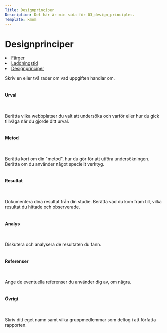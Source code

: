 ```yaml
---
Title: Designprinciper
Description: Det här är min sida för 03_design_principles.
Template: kmom
---
```


Designprinciper
==========================

<div class="kmomreport menu">
<a href="01_colors"><li>Färger</li></a>
<a href="02_load"><li>Laddningstid</li></a>
<a href="03_design_principles"><li>Designprinciper</li></a>
</div>

<div class="kmomreport">

Skriv en eller två rader om vad uppgiften handlar om.<br><br>

<h4>Urval</h4><br>

Berätta vilka webbplatser du valt att undersöka och varför eller hur du gick tillväga när du gjorde ditt urval.<br><br>


<h4>Metod</h4><br>

Berätta kort om din "metod", hur du gör för att utföra undersökningen. Berätta om du använder något speciellt verktyg.<br><br>


<h4>Resultat</h4><br>

Dokumentera dina resultat från din studie. Berätta vad du kom fram till, vilka resultat du hittade och observerade.<br><br>


<h4>Analys</h4><br>

Diskutera och analysera de resultaten du fann.<br><br>


<h4>Referenser</h4><br>

Ange de eventuella referenser du använder dig av, om några.<br><br>


<h4>Övrigt</h4><br>

Skriv ditt eget namn samt vilka gruppmedlemmar som deltog i att författa rapporten.
</div>
